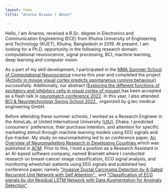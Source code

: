 ```yaml
---
layout: home
title: "Ananna Biswas | About"

---
```


 Hello, I am Ananna, received a B.Sc. degree in Electronics and Communication Engineering (ECE) from Khulna University of Engineering and Technology (KUET), Khulna,
 Bangladesh in 2019. At present, I am looking for a Ph.D. opportunity in the following research domain: computational neuroscience, signal processing, BCI, machine
 learning, deep learning and computer vision.

 As a part of my skill development, I participated in the <a href = "https://compneuro.neuromatch.io/tutorials/intro.html" target="_blank">NMA Summer School of 
 Computational Neuroscience</a> course this year and completed the project <a href = "https://anannabiswas.github.io/projects" target="_blank"> (Activity in mouse visual
 cortex predicts spontaneous running behaviour)</a> successfully. Additionally, our abstract <a href = "https://conference.neuromatch.io/abstract?edition=2022- 
 5&submission_id=recZnWRlYhS39CEJW" target="_blank"> (Exploring the different functions of excitatory and inhibitory cells in visual cortex of mouse) </a> has been 
 accepted as a flash talk in <a href= "https://conference.neuromatch.io/"> neuromatch conference 2022</a>. In this year, I also attended <a href =
 "https://www.gtec.at/spring-school-2022/" target="_blank"> BCI & Neurotechnology Spring School 2022 </a>, organized by g.tec medical engineering GmbH.
 
 Before attending these summer schools, I worked as a Research Engineer in the AimsLab, at United International University <a href = "https://www.uiu.ac.bd/">(UIU)</a>,
 Dhaka. I predicted consumers' preference, their purchase intention, and attention for specific marketing stimuli through machine learning models using EEG signals and 
 Eye-tracker. My study on neuromarketing led to an conference paper, <a href = "https://anannabiswas.github.io/assets/paper/icca.pdf" target="_blank"> An Overview of
 Neuromarketing Research in Developing Countries </a> which was published in <a href= "https://dl.acm.org/doi/abs/10.1145/3542954.3542977" target="_blank">
 ACM</a>. Prior to this, I hold a position as a Research Assistant in an AI-based software company, named Brainekt where I conducted research on breast-cancer image 
 classification, ECG signal analysis, and monitoring wheelchair patients using EEG signals and published two conference paper, namely <a href ="/assets/paper/eict.pdf"
 target="_blank">"Invasive Ductal Carcinoma Detection by A Gated Recurrent Unit Network with Self Attention".</a>, and <a href ="/assets/paper/iccit.pdf"
 target="_blank">"Classification of ECG signals by dot Residual LSTM Network with Data Augmentation for Anomaly Detection"</a>. 
     
 
 
